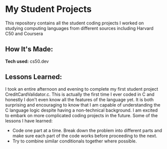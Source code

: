 # My Student Projects
This repository contains all the student coding projects I worked on studying computing languages from different sources including Harvard C50 and Coursera

## How It's Made:

**Tech used:** cs50.dev

## Lessons Learned:

I took an entire afternoon and evening to complete my first student project CreditCardValidator.c. This is actually the first time I ever coded in C and honestly I don't even know all the features of the language yet. It is both surprising and encouraging to know that I am capable of understanding the C language logic despite having a non-technical background. I am excited to embark on more complicated coding projects in the future. Some of the lessons I have learned:

* Code one part at a time. Break down the problem into different parts and make sure each part of the code works before proceeding to the next.
* Try to combine similar conditionals together where possible.
